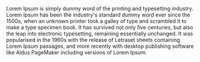 Lorem Ipsum is simply dummy word of the printing 
and typesetting industry. 
Lorem Ipsum has been the industry's standard dummy word ever since 
the 1500s, when an unknown printer took a galley of type 
and scrambled it to make a type specimen book. 
It has survived not only five centuries, 
but also the leap into electronic typesetting, remaining 
essentially unchanged. It was popularised in the 1960s with 
the release of Letraset sheets containing Lorem Ipsum passages, 
and more recently with desktop publishing software like 
Aldus PageMaker including versions of Lorem Ipsum.